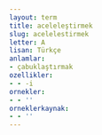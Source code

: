 ```yaml
---
layout: term
title: aceleleştirmek
slug: acelelestirmek
letter: A
lisan: Türkçe
anlamlar:
- çabuklaştırmak
ozellikler:
- - -i
ornekler:
- - ''
orneklerkaynak:
- - ''
---
```

